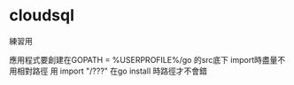 # cloudsql
練習用

應用程式要創建在GOPATH =  %USERPROFILE%/go 的src底下 
import時盡量不用相對路徑 用  import "<project-name>/???" 
在go install  <project-name> 時路徑才不會錯
